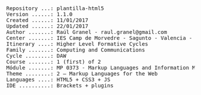 <pre>
Repository ...: plantilla-html5
Version ......: 1.1.0
Created ......: 11/01/2017
Updated ......: 22/01/2017
Author .......: Raúl Granel - raul.granel@gmail.com
Center .......: IES Camp de Morvedre - Sagunto - Valencia - Spain
Itinerary ....: Higher Level Formative Cycles
Family .......: Computing and Communications
Cycle ........: DAW
Course .......: 1 (first) of 2
Módule .......: MP 0373 - Markup Languages and Information Management Systems
Theme ........: 2 – Markup Languages for the Web
Languages ....: HTML5 + CSS3 + JS
IDE ..........: Brackets + plugins
<pre>